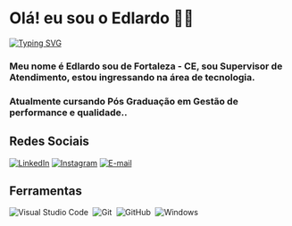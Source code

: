 # Olá! eu sou o Edlardo 👋🏻
[![Typing SVG](https://readme-typing-svg.herokuapp.com/?color=fff&size=35&center=true&vCenter=true&width=1000&lines=Bem+vindo+ao+meu+perfil+do+GitHub!+:%29)](https://git.io/typing-svg)

### Meu nome é Edlardo sou de Fortaleza - CE, sou Supervisor de Atendimento, estou ingressando na área de tecnologia.
### Atualmente cursando Pós Graduação em Gestão de performance e qualidade..


## Redes Sociais

[![LinkedIn](https://www.linkedin.com/in/edlardo-vieira-tabosa-10350542?style=for-the-badge&logo=linkedin&logoColor=fff)](www.linkedin.com/in/alanmachado-dev) 
[![Instagram](https://img.shields.io/badge/Instagram-%23E4405F?style=for-the-badge&logo=instagram&logoColor=fff)](https://www.instagram.com/edlardovieira/) 
[![E-mail](https://img.shields.io/badge/-Email-000?style=for-the-badge&logo=microsoft-outlook&logoColor=007BFF)](mailto:edlardovieira@gmail.com)


## Ferramentas
![Visual Studio Code](https://img.shields.io/badge/-Visual%20Studio%20Code-0D1117?style=for-the-badge&logo=visual-studio-code&logoColor=007ACC&labelColor=0D1117)&nbsp;
![Git](https://img.shields.io/badge/-Git-0D1117?style=for-the-badge&logo=git&labelColor=0D1117)&nbsp;
![GitHub](https://img.shields.io/badge/-GitHub-0D1117?style=for-the-badge&logo=github&labelColor=0D1117)&nbsp;
![Windows](https://img.shields.io/badge/-Windows-0D1117?style=for-the-badge&logo=windows&labelColor=0D1117)&nbsp;
